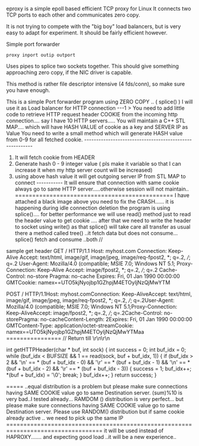 eproxy is a simple epoll based efficient TCP proxy for Linux
It connects two TCP ports to each other and communicates zero copy.

It is not trying to compete with the "big boy" load balancers, 
but is very easy to adapt for experiment. It should be fairly
efficient however.

Simple port forwarder

	proxy inport outip outport

Uses pipes to splice two sockets together. This should give something
approaching zero copy, if the NIC driver is capable. 

This method is rather file descriptor intensive (4 fds/conn), so make sure you 
have enough. 

This is a simple Port forwarder program using ZERO COPY ..
( splice() ) 
I will use it as Load balancer for HTTP connection 
---1 > You need to add little code to retrieve HTTP request header COOKIE from the incoming http connection.... say I have 10 HTTP servers.....
You will maintain a C++ STL MAP.... which will have HASH VALUE of cookie as a key and SERVER IP as Value You need to write a small method which will generate HASH value from 0-9 for all fetched cookie. -------------------------------------------------------- 
1. It will fetch cookie from HEADER 
2. Generate hash 0 - 9 integer value ( pls make it variable so that I can increase it when my http server count will be increased) 
3. using above hash value it will get outgoing server IP from STL MAP to connect ----------- It will ensure that connection with same cookie always go to same HTTP server.....otherwise session will not maintain.. ==============================================
I have attached a black image above you need to fix the CRASH......
it is happening during idle connection deletion the program is using splice()....
for better performance we will use read() method just to read the header value to get cookie ....
after that we need to write the header to socket using write() as that splice() will take care all transfer as usual there a method called tree() ..it fetch data but does not consume... splice() fetch and consume ..both //

sample get header GET / HTTP/1.1 
Host: myhost.com Connection: Keep-Alive Accept: text/html, image/gif, image/jpeg, image/req-fpost2, *; 
q=.2, */*; 
q=.2 User-Agent: Mozilla/4.0 (compatible; MSIE 7.0; Windows NT 5.1; Proxy-Connection: Keep-Alive Accept: image/fpost2, *; 
q=.2, */*; 
q=.2 Cache-Control: no-store Pragma: no-cache Expires: Fri, 01 Jan 1990 00:00:00 GMTCookie: namex==UTO5kjNyojbp1GZhpjM4ETOyIjNzQjMwYTM 

POST / HTTP/1.1Host: myhost.comConnection: Keep-AliveAccept: text/html, image/gif, image/jpeg, image/req-fpost2, *; q=.2, */*; q=.2User-Agent: Mozilla/4.0 (compatible; MSIE 7.0; Windows NT 5.1;Proxy-Connection: Keep-AliveAccept: image/fpost2, *; q=.2, */*; q=.2Cache-Control: no-storePragma: no-cacheContent-Length: 2Expires: Fri, 01 Jan 1990 00:00:00 
GMTContent-Type: application/octet-streamCookie: namex==UTO5kjNyojbp1GZhpjM4ETOyIjNzQjMwYTMaa ================ //
Return till \r\n\r\n

int getHTTPHeader(char * buf, int sock) 
{ 
int success = 0; 
int buf_idx = 0; 
     while (buf_idx < BUFSIZE && 1 == read(sock, buf + buf_idx, 1)) 
      { 
       if (buf_idx > 2 && '\n' == * (buf + buf_idx - 0) && '\r' == * (buf + buf_idx - 1) && '\n' == * (buf + buf_idx - 2) && '\r' == * (buf + buf_idx - 3)) 
       { 
        success = 1; buf_idx++; 
	*(buf + buf_idx) = '\0'; break; 
       } 
       buf_idx++; 
    } 
       return success;
 } 
 
 
 ===== ..equal distribution is a problem but please make sure connections having SAME COOKIE value go to same Destination server. (sum)%10 is very bad..I tested already... RAMDOM () distribution is very perfect... but please make sure connections having SAME COOKIE value go to same Destination server. 
 Please use RANDOM() distribution but if same cookie already active ..
 we need to pick up the same IP ==================================================================================  it will be used instead of HAPROXY....... 
 and expecting good load ..it will be a new experience.. 
